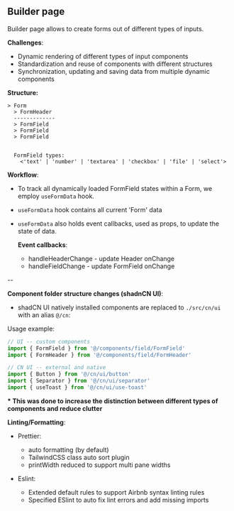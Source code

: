 ## Builder page

Builder page allows to create forms out of different types of inputs.

**Challenges**:

- Dynamic rendering of different types of input components
- Standardization and reuse of components with different structures
- Synchronization, updating and saving data from multiple dynamic components

**Structure:**

```
> Form
  > FormHeader
  -------------
  > FormField
  > FormField
  > FormField


  FormField types:
    <'text' | 'number' | 'textarea' | 'checkbox' | 'file' | 'select'>

```

**Workflow**:

- To track all dynamically loaded FormField states within a Form, we employ `useFormData` hook.
- `useFormData` hook contains all current 'Form' data
- `useFormData` also holds event callbacks, used as props, to update the state of data.

  **Event callbacks**:

  - handleHeaderChange - update Header onChange
  - handleFieldChange - update FormField onChange

--

**Component folder structure changes (shadnCN UI)**:

- shadCN UI natively installed components are replaced to `./src/cn/ui` with an alias `@/cn`:

Usage example:

```jsx
// UI -- custom components
import { FormField } from '@/components/field/FormField'
import { FormHeader } from '@/components/field/FormHeader'

// CN UI -- external and native
import { Button } from '@/cn/ui/button'
import { Separator } from '@/cn/ui/separator'
import { useToast } from '@/cn/ui/use-toast'
```

**\* This was done to increase the distinction between different types of components and reduce clutter**

**Linting/Formatting**:

- Prettier:

  - auto formatting (by default)
  - TailwindCSS class auto sort plugin
  - printWidth reduced to support multi pane widths

- Eslint:
  - Extended default rules to support Airbnb syntax linting rules
  - Specified ESlint to auto fix lint errors and add missing imports
